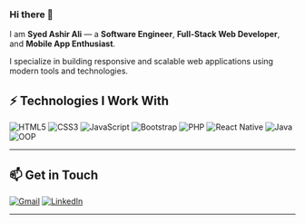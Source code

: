 ### Hi there 👋

I am **Syed Ashir Ali** — a **Software Engineer**, **Full-Stack Web Developer**, and **Mobile App Enthusiast**.

I specialize in building responsive and scalable web applications using modern tools and technologies.

## ⚡ Technologies I Work With

![HTML5](https://img.shields.io/badge/-HTML5-E34F26?style=flat-square&logo=html5&logoColor=white)
![CSS3](https://img.shields.io/badge/-CSS3-1572B6?style=flat-square&logo=css3)
![JavaScript](https://img.shields.io/badge/-JavaScript-black?style=flat-square&logo=javascript)
![Bootstrap](https://img.shields.io/badge/-Bootstrap-563D7C?style=flat-square&logo=bootstrap)
![PHP](https://img.shields.io/badge/-PHP-777BB4?style=flat-square&logo=php)
![React Native](https://img.shields.io/badge/-React%20Native-20232A?style=flat-square&logo=react)
![Java](https://img.shields.io/badge/-Java-007396?style=flat-square&logo=java)
![OOP](https://img.shields.io/badge/-OOP-blue?style=flat-square)

---

## 📫 Get in Touch

[![Gmail](https://img.shields.io/badge/-ashir9706@gmail.com-c14438?style=flat-square&logo=Gmail&logoColor=white)](mailto:ashir9706@gmail.com)
[![LinkedIn](https://img.shields.io/badge/LinkedIn-blue?style=flat-square&logo=linkedin&logoColor=white)](www.linkedin.com/in/syed-ashir-ali-74373a30a)

---
